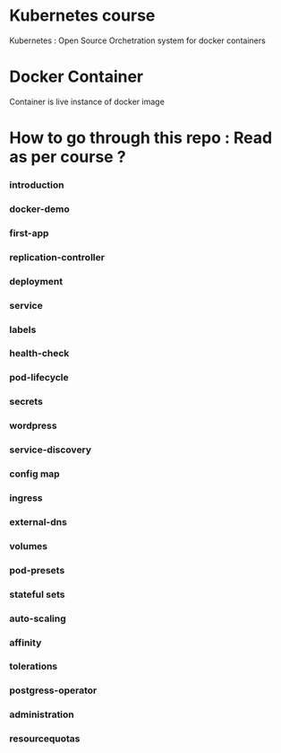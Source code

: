 # Kubernetes course

Kubernetes : Open Source Orchetration 
system for docker containers


# Docker Container

Container is live instance of docker image




# How to go through this repo : Read as per course ?

### introduction

### docker-demo

### first-app

### replication-controller

### deployment

### service


### labels

### health-check

### pod-lifecycle

### secrets

### wordpress

### service-discovery

### config map

### ingress

### external-dns

### volumes

### pod-presets

### stateful sets

### auto-scaling

### affinity

### tolerations

### postgress-operator

### administration

### resourcequotas